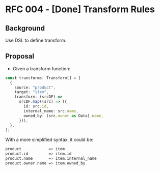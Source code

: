 # RFC 004 - [Done] Transform Rules

## Background

Use DSL to define transform.

## Proposal

- Given a transform function:

```typescript
const transforms: Transform[] = [
  {
    source: "product",
    target: "item",
    transform: (srcDF) =>
      srcDF.map((src) => ({
        id: src.id,
        internal_name: src.name,
        owned_by: (src.owner as Data).name,
      })),
  },
];
```

With a more simplified syntax, it could be:

```sh
product            => item
product.id         => item.id
product.name       => item.internal_name
product.owner.name => item.owned_by
```
